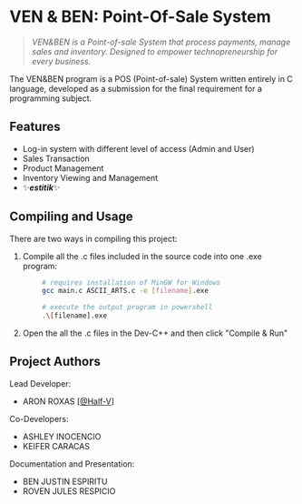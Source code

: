 
# VEN & BEN: Point-Of-Sale System

> _VEN&BEN is a Point-of-sale System that process payments, manage sales and inventory. Designed to empower technopreneurship for every business._

The VEN&BEN program is a POS (Point-of-sale) System written entirely in C language, developed as a submission for the final requirement for a programming subject.


## Features

- Log-in system with different level of access (Admin and User)
- Sales Transaction
- Product Management
- Inventory Viewing and Management
- ✨***estitik***✨


## Compiling and Usage

There are two ways in compiling this project:

 1. Compile all the .c files included in the source code into one .exe program: 
```bash
        # requires installation of MinGW for Windows
        gcc main.c ASCII_ARTS.c -o [filename].exe

        # execute the output program in powershell
        .\[filename].exe
```
2. Open the all the .c files in the Dev-C++ and then click "Compile & Run"


## Project Authors

Lead Developer:
- ARON ROXAS [[@Half-V](https://github.com/Half-V)]

Co-Developers:
- ASHLEY INOCENCIO
- KEIFER CARACAS

Documentation and Presentation:
- BEN JUSTIN ESPIRITU
- ROVEN JULES RESPICIO
